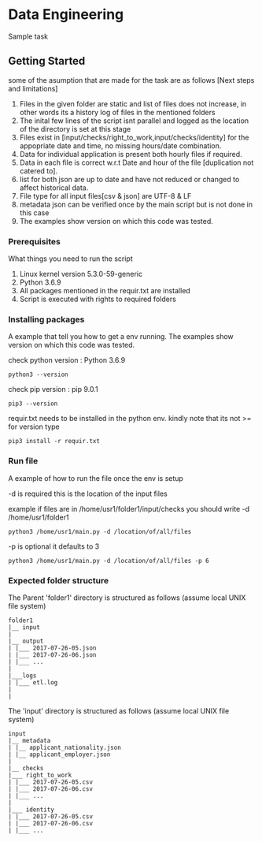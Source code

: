# Data Engineering 

Sample task

## Getting Started

some of the asumption that are made for the task are as follows [Next steps and limitations]

1. Files in the given folder are static and list of files does not increase, in other words its a history log of files in the mentioned folders
2. The inital few lines of the script isnt parallel and logged as the location of the directory is set at this stage	
3. Files exist in [input/checks/right_to_work,input/checks/identity] for the appopriate date and time, no missing hours/date combination.
4. Data for individual application is present both hourly files if required.
5. Data in each file is correct w.r.t Date and hour of the file [duplication not catered to].
6. list for both json are up to date and have not reduced or changed to affect historical data.
7. File type for all input files[csv & json] are UTF-8 & LF
8. metadata json can be verified once by the main script but is not done in this case
9. The examples show version on which this code was tested.  

### Prerequisites

What things you need to run the script


1. Linux kernel version 5.3.0-59-generic
2. Python 3.6.9
3. All packages mentioned in the requir.txt are installed
4. Script is executed with rights to required folders


### Installing packages

A example that tell you how to get a env running.
The examples show version on which this code was tested.

check python version : Python 3.6.9

```
python3 --version
```
check pip version : pip 9.0.1

```
pip3 --version
```

requir.txt needs to be installed in the python env. 
kindly note that its not >= for version type 

```
pip3 install -r requir.txt 
```
### Run file 

A example  of how to run the file once the env is setup

-d is required this is the location of the input files 

example if files are in /home/usr1/folder1/input/checks you should write -d /home/usr1/folder1
```
python3 /home/usr1/main.py -d /location/of/all/files 
```

-p is optional it defaults to 3
```
python3 /home/usr1/main.py -d /location/of/all/files -p 6
```
### Expected folder structure

The Parent 'folder1' directory is structured as follows (assume local UNIX file system)

```
folder1
|__ input
|
|__ output
| |___ 2017-07-26-05.json
| |___ 2017-07-26-06.json
| |___ ...
|
|___logs
| |___ etl.log
|
|
```

The 'input' directory is structured as follows (assume local UNIX file system)

```
input
|__ metadata
| |__ applicant_nationality.json
| |__ applicant_employer.json
|
|__ checks
|___ right_to_work
| |___ 2017-07-26-05.csv
| |___ 2017-07-26-06.csv
| |___ ...
|
|___ identity
| |___ 2017-07-26-05.csv
| |___ 2017-07-26-06.csv
| |___ ...
```
